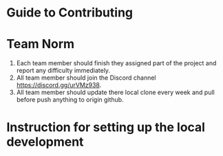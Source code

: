 # Guide to Contributing
# Team Norm 

1. Each team member should finish they assigned part of the project and report any difficulty immediately. 
2. All team member should join the Discord channel https://discord.gg/urVMz938.
3. All team member should update there local clone every week and pull before push anything to origin github.

# Instruction for setting up the local development